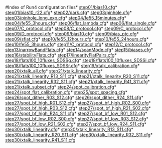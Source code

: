 #Index of Run4 configuration files* [step01/bias10.cfg](https://github.com/lsst-camera-dh/bot-eotest-configs/blob/master/Run4/step01/bias10.cfg)* [step01/bias10\_r22.cfg](https://github.com/lsst-camera-dh/bot-eotest-configs/blob/master/Run4/step01/bias10_r22.cfg)* [step02/dark.cfg](https://github.com/lsst-camera-dh/bot-eotest-configs/blob/master/Run4/step02/dark.cfg)* [step03/pinhole.cfg](https://github.com/lsst-camera-dh/bot-eotest-configs/blob/master/Run4/step03/pinhole.cfg)* [step03/pinhole\_long\_exp.cfg](https://github.com/lsst-camera-dh/bot-eotest-configs/blob/master/Run4/step03/pinhole_long_exp.cfg)* [step04/fe55\_15minutes.cfg](https://github.com/lsst-camera-dh/bot-eotest-configs/blob/master/Run4/step04/fe55_15minutes.cfg)* [step04/fe55\_3hours.cfg](https://github.com/lsst-camera-dh/bot-eotest-configs/blob/master/Run4/step04/fe55_3hours.cfg)* [step06/flat\_lambda.cfg](https://github.com/lsst-camera-dh/bot-eotest-configs/blob/master/Run4/step06/flat_lambda.cfg)* [step06/flat\_single.cfg](https://github.com/lsst-camera-dh/bot-eotest-configs/blob/master/Run4/step06/flat_single.cfg)* [step07/C\_protocol.cfg](https://github.com/lsst-camera-dh/bot-eotest-configs/blob/master/Run4/step07/C_protocol.cfg)* [step08/C\_protocol.cfg](https://github.com/lsst-camera-dh/bot-eotest-configs/blob/master/Run4/step08/C_protocol.cfg)* [step09/C\_protocol.cfg](https://github.com/lsst-camera-dh/bot-eotest-configs/blob/master/Run4/step09/C_protocol.cfg)* [step09/D\_protocol.cfg](https://github.com/lsst-camera-dh/bot-eotest-configs/blob/master/Run4/step09/D_protocol.cfg)* [step09/bias10.cfg](https://github.com/lsst-camera-dh/bot-eotest-configs/blob/master/Run4/step09/bias10.cfg)* [step09/bias\_ptc.cfg](https://github.com/lsst-camera-dh/bot-eotest-configs/blob/master/Run4/step09/bias_ptc.cfg)* [step09/sflat.cfg](https://github.com/lsst-camera-dh/bot-eotest-configs/blob/master/Run4/step09/sflat.cfg)* [step10/fe55\_12hours.cfg](https://github.com/lsst-camera-dh/bot-eotest-configs/blob/master/Run4/step10/fe55_12hours.cfg)* [step10/fe55\_24hours.cfg](https://github.com/lsst-camera-dh/bot-eotest-configs/blob/master/Run4/step10/fe55_24hours.cfg)* [step10/fe55\_3hours.cfg](https://github.com/lsst-camera-dh/bot-eotest-configs/blob/master/Run4/step10/fe55_3hours.cfg)* [step11/C\_protocol.cfg](https://github.com/lsst-camera-dh/bot-eotest-configs/blob/master/Run4/step11/C_protocol.cfg)* [step12/C\_protocol.cfg](https://github.com/lsst-camera-dh/bot-eotest-configs/blob/master/Run4/step12/C_protocol.cfg)* [step13/narrowBandFlats.cfg](https://github.com/lsst-camera-dh/bot-eotest-configs/blob/master/Run4/step13/narrowBandFlats.cfg)* [step14/scanMode.cfg](https://github.com/lsst-camera-dh/bot-eotest-configs/blob/master/Run4/step14/scanMode.cfg)* [step15/biases.cfg](https://github.com/lsst-camera-dh/bot-eotest-configs/blob/master/Run4/step15/biases.cfg)* [step16/stabilityFlats.cfg](https://github.com/lsst-camera-dh/bot-eotest-configs/blob/master/Run4/step16/stabilityFlats.cfg)* [step17/linearityFlatPairs.cfg](https://github.com/lsst-camera-dh/bot-eotest-configs/blob/master/Run4/step17/linearityFlatPairs.cfg)* [step18/flats100\_10fluxes\_SDSSg.cfg](https://github.com/lsst-camera-dh/bot-eotest-configs/blob/master/Run4/step18/flats100_10fluxes_SDSSg.cfg)* [step18/flats100\_10fluxes\_SDSSi.cfg](https://github.com/lsst-camera-dh/bot-eotest-configs/blob/master/Run4/step18/flats100_10fluxes_SDSSi.cfg)* [step18/flats100\_10fluxes\_SDSSr.cfg](https://github.com/lsst-camera-dh/bot-eotest-configs/blob/master/Run4/step18/flats100_10fluxes_SDSSr.cfg)* [step19/xtalk\_calibration.cfg](https://github.com/lsst-camera-dh/bot-eotest-configs/blob/master/Run4/step19/xtalk_calibration.cfg)* [step20/xtalk\_all.cfg](https://github.com/lsst-camera-dh/bot-eotest-configs/blob/master/Run4/step20/xtalk_all.cfg)* [step21/xtalk\_linearity.cfg](https://github.com/lsst-camera-dh/bot-eotest-configs/blob/master/Run4/step21/xtalk_linearity.cfg)* [step21/xtalk\_linearity\_R13\_S11.cfg](https://github.com/lsst-camera-dh/bot-eotest-configs/blob/master/Run4/step21/xtalk_linearity_R13_S11.cfg)* [step21/xtalk\_linearity\_R20\_S11.cfg](https://github.com/lsst-camera-dh/bot-eotest-configs/blob/master/Run4/step21/xtalk_linearity_R20_S11.cfg)* [step21/xtalk\_linearity\_R32\_S11.cfg](https://github.com/lsst-camera-dh/bot-eotest-configs/blob/master/Run4/step21/xtalk_linearity_R32_S11.cfg)* [step21/xtalk\_linearity\_R41\_S11.cfg](https://github.com/lsst-camera-dh/bot-eotest-configs/blob/master/Run4/step21/xtalk_linearity_R41_S11.cfg)* [step21/xtalk\_subset.cfg](https://github.com/lsst-camera-dh/bot-eotest-configs/blob/master/Run4/step21/xtalk_subset.cfg)* [step24/spot\_calibration.cfg](https://github.com/lsst-camera-dh/bot-eotest-configs/blob/master/Run4/step24/spot_calibration.cfg)* [step24/spot\_flat\_calibration.cfg](https://github.com/lsst-camera-dh/bot-eotest-configs/blob/master/Run4/step24/spot_flat_calibration.cfg)* [step25/spot\_spacing.cfg](https://github.com/lsst-camera-dh/bot-eotest-configs/blob/master/Run4/step25/spot_spacing.cfg)* [step26/spot\_dither\_R03\_S12.cfg](https://github.com/lsst-camera-dh/bot-eotest-configs/blob/master/Run4/step26/spot_dither_R03_S12.cfg)* [step26/spot\_dither\_R24\_S11.cfg](https://github.com/lsst-camera-dh/bot-eotest-configs/blob/master/Run4/step26/spot_dither_R24_S11.cfg)* [step27/spot\_bf\_high\_R01\_S12.cfg](https://github.com/lsst-camera-dh/bot-eotest-configs/blob/master/Run4/step27/spot_bf_high_R01_S12.cfg)* [step27/spot\_bf\_high\_R02\_S00.cfg](https://github.com/lsst-camera-dh/bot-eotest-configs/blob/master/Run4/step27/spot_bf_high_R02_S00.cfg)* [step27/spot\_bf\_high\_R03\_S12.cfg](https://github.com/lsst-camera-dh/bot-eotest-configs/blob/master/Run4/step27/spot_bf_high_R03_S12.cfg)* [step27/spot\_bf\_high\_R21\_S02.cfg](https://github.com/lsst-camera-dh/bot-eotest-configs/blob/master/Run4/step27/spot_bf_high_R21_S02.cfg)* [step27/spot\_bf\_high\_R24\_S11.cfg](https://github.com/lsst-camera-dh/bot-eotest-configs/blob/master/Run4/step27/spot_bf_high_R24_S11.cfg)* [step27/spot\_bf\_low\_R01\_S12.cfg](https://github.com/lsst-camera-dh/bot-eotest-configs/blob/master/Run4/step27/spot_bf_low_R01_S12.cfg)* [step27/spot\_bf\_low\_R02\_S00.cfg](https://github.com/lsst-camera-dh/bot-eotest-configs/blob/master/Run4/step27/spot_bf_low_R02_S00.cfg)* [step27/spot\_bf\_low\_R03\_S12.cfg](https://github.com/lsst-camera-dh/bot-eotest-configs/blob/master/Run4/step27/spot_bf_low_R03_S12.cfg)* [step27/spot\_bf\_low\_R21\_S02.cfg](https://github.com/lsst-camera-dh/bot-eotest-configs/blob/master/Run4/step27/spot_bf_low_R21_S02.cfg)* [step27/spot\_bf\_low\_R24\_S11.cfg](https://github.com/lsst-camera-dh/bot-eotest-configs/blob/master/Run4/step27/spot_bf_low_R24_S11.cfg)* [step30/xtalk\_linearity.cfg](https://github.com/lsst-camera-dh/bot-eotest-configs/blob/master/Run4/step30/xtalk_linearity.cfg)* [step30/xtalk\_linearity\_R13\_S11.cfg](https://github.com/lsst-camera-dh/bot-eotest-configs/blob/master/Run4/step30/xtalk_linearity_R13_S11.cfg)* [step30/xtalk\_linearity\_R20\_S11.cfg](https://github.com/lsst-camera-dh/bot-eotest-configs/blob/master/Run4/step30/xtalk_linearity_R20_S11.cfg)* [step30/xtalk\_linearity\_R32\_S11.cfg](https://github.com/lsst-camera-dh/bot-eotest-configs/blob/master/Run4/step30/xtalk_linearity_R32_S11.cfg)* [step30/xtalk\_linearity\_R41\_S11.cfg](https://github.com/lsst-camera-dh/bot-eotest-configs/blob/master/Run4/step30/xtalk_linearity_R41_S11.cfg)